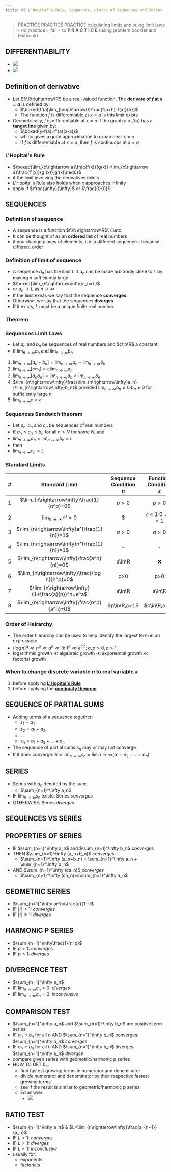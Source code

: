 ```yaml
---
title: W2 L'Hopital's Rule, Sequences, Limits of Sequences and Series
---
```


> PRACTICE PRACTICE PRACTICE calculating limits and suing limit laws - no practice = fail - so **P R A C T I C E** (using problem booklet and textbook)

## DIFFERENTIABILITY

- ![](/src/assets/mast10006/2021-03-11-11-02-06.png)
- ![](/src/assets/mast10006/2021-03-11-11-02-22.png)

## Definition of derivative

- Let $f:\R\rightarrow\R$ be a real-valued function. The **derivate of $f$ at $x=a$** is defined by:
  - $\boxed{f'(a)\lim_{h\rightarrow0}\frac{f(a+h)-f(a)}{h}}$
  - The function $f$ is differentiable at $x=a$ is this limit exists
- Geometrically, $f$ is differentiable at $x=a$ if the graph $y=f(a)$ has a **tanget line** given by:
  - $\boxed{y-f(a)=f'(a)(x-a)}$
  - whihc gives a good approximation to grpah near $x=a$
  - If $f$ is differentiable at $x=a$, then $f$ is continuous at $x=a$

### L'Hopital's Rule

- $\boxed{\lim_{x\rightarrow a}\frac{f(x)}{g(x)}=\lim_{x\rightarrow a}\frac{f'(x)}{g'(x)},g'(x)\neq0}$
- if the limit involving the derivatives exists
- L'Hopital's Rule also holds when $x$ approaches infinity
- apply if $\frac{\infty}{\infty}$ or $\frac{0}{0}$

## SEQUENCES

### Definition of sequence

- A sequence is a function $f:\N\rightarrow\R$\ $\mathbb{C}$\etc.
- It can be thought of as an **ordered list** of real numbers
- if you change places of elements, it is a different sequence - because different order

### Definition of limit of sequence

- A sequence ${a_n}$ has the limit $L$ if $a_n$ can be made arbitrarily close to $L$ by making $n$ sufficiently large
- $\boxed{\lim_{n\rightarrow\infty}a_n=L}$
- or $a_n\rightarrow L$ as $n\rightarrow\infty$
- If the limit exists we say that the sequence **converges**.
- Otherwise, we say that the sequences **diverges**
- If it exists, $L$ must be a unique finite real number

### Theorem

### Sequences Limit Laws

- Let ${a_n}$ and ${b_n}$ be sequences of real numbers and $c\in\R$ a constant
- If $\lim_{n\rightarrow\infty}a_n$ and $\lim_{n\rightarrow\infty}b_n$

1. $\lim_{n\rightarrow\infty}[a_n+b_n]=\lim_{n\rightarrow\infty}a_n+\lim_{n\rightarrow\infty}b_n$
2. $\lim_{n\rightarrow\infty}[ca_n]=c\lim_{n\rightarrow\infty}a_n$
3. $\lim_{n\rightarrow\infty}[a_nb_n]=\lim_{n\rightarrow\infty}a_n\times\lim_{n\rightarrow\infty}b_n$
4. $\lim_{n\rightarrow\infty}\frac{\lim_{n\rightarrow\infty}a_n}{\lim_{n\rightarrow\infty}b_n}$ provided $\lim_{n\rightarrow\infty}b_n\neq0$;$b_n\neq0$ for sufficiently large $n$
5. $\lim_{n\rightarrow\infty}c=c$

### Sequences Sandwich theorem

- Let ${a_n},{b_n}$ and ${c_n}$ be sequences of real numbers
- If $a_n\leq c_n\leq b_n$ for all $n>N$ for some $N$, and
- $\lim_{n\rightarrow\infty}a_n=\lim_{n\rightarrow\infty}b_n=L$
- then
- $\lim_{n\rightarrow\infty}c_n=L$

### Standard Limits

|  #  |                  Standard Limit                  | Sequence Condition<br>$n$ | Function Condition<br>$x$ |
| :-: | :----------------------------------------------: | :-----------------------: | :-----------------------: |
|  1  |    $\lim_{n\rightarrow\infty}\frac{1}{n^p}=0$    |           $p>0$           |           $p>0$           |
|  2  |         $\lim_{n\rightarrow\infty}r^n=0$         |             $             |     $r<1$ $0\leq r<1$     |
|  3  |   $\lim_{n\rightarrow\infty}a^{\frac{1}{n}}=1$   |           $a>0$           |           $a>0$           |
|  4  |   $\lim_{n\rightarrow\infty}n^{\frac{1}{n}}=1$   |             -             |             -             |
|  5  |   $\lim_{n\rightarrow\infty}\frac{a^n}{n!}=0$    |          a\in\R           |            ❌             |
|  6  | $\lim_{n\rightarrow\infty}\frac{\log n}{n^p}=0$  |            p>0            |            p>0            |
|  7  | $\lim_{n\rightarrow\infty}(1+\frac{a}{n})^n=e^a$ |          a\in\R           |          a\in\R           |
|  8  |   $\lim_{n\rightarrow\infty}\frac{n^p}{a^n}=0$   |       $p\in\R,a>1$        |       $p\in\R,a>1$        |

### Order of Heirarchy

- The order hierarchy can be used to help identify the largest term in an expression:
- $(\log n)^q\ll n^p\ll a^n\ll (n!)^q\ll e^{\ln^2} ; q,p>0,a>1$
- logarithmic growth $\ll$ algebraic growth $\ll$ exponential growth $\ll$ factorial growth

### When to change discrete variable $n$ to real variable $x$

1. before applying [**L'Hopital's Rule**](#lhopitals-rule)
2. before applying the [**continuity theorem**](/notezzz/year1/mast10006/w1#contiuity-theorem-2)

## SEQUENCE OF PARTIAL SUMS

- Adding terms of a sequence together:
  - $s_1=a_1$
  - $s_2=a_1+a_2$
  - ...
  - $s_n=a_1+a_2+...+a_n$
- The sequence of partial sums ${s_n}$ may or may not converge
- If it does converge: $S=\lim_{n\rightarrow\infty}s_n=\lim{n\rightarrow\infty}(a_1+a_2+...+a_n)$

## SERIES

- Series with $a_n$ denoted by the sum:
  - $\sum_{n=1}^\infty a_n$
- IF $\lim_{n\rightarrow\infty}s_n$ exists: Series _converges_
- OTHERWISE: Series _diverges_

## SEQUENCES VS SERIES

## PROPERTIES OF SERIES

- IF $\sum_{n=1}^\infty a_n$ and $\sum_{n=1}^\infty b_n$ _converges_
- THEN $\sum_{n=1}^\infty (a_n+b_n)$ _converges_
  - $\sum_{n=1}^\infty (a_n+b_n) = \sum_{n=1}^\infty a_n + \sum_{n=1}^\infty b_n$
- AND $\sum_{n=1}^\infty (ca_n)$ _converges_
  - $\sum_{n=1}^\infty (ca_n)=c\sum_{n=1}^\infty a_n$

## GEOMETRIC SERIES

- $\sum_{n=1}^\infty ar^n=\frac{a}{1-r}$
- IF $|r|<1$: _converges_
- IF $|r|\ge1$: _diverges_

## HARMONIC P SERIES

- $\sum_{n=1}^\infty\frac{1}{n^p}$
- IF $p>1$: _converges_
- IF $p\le1$: _diverges_

## DIVERGENCE TEST

- $\sum_{n=1}^\infty a_n$
- IF $\lim_{n\rightarrow\infty}a_n\ne0$: _diverges_
- IF $\lim_{n\rightarrow\infty}a_n=0$: _inconclusive_

## COMPARISON TEST

- $\sum_{n=1}^\infty a_n$ and $\sum_{n=1}^\infty b_n$ are positive term series
- IF $a_n\le b_n$ for all $n$ AND $\sum_{n=1}^\infty b_n$ converges: $\sum_{n=1}^\infty a_n$ _converges_
- IF $a_n\ge b_n$ for all $n$ AND $\sum_{n=1}^\infty b_n$ diverges: $\sum_{n=1}^\infty a_n$ _diverges_
- compare given series with geometric/harmonic p series
- HOW TO GET $b_n$:
  - find fastest growing terms in numerator and denominator
  - divide numerator and denominator by their respective fastest growing terms
  - see if the result is similar to geometric/harmonic p series
  - Ed answer:
    - ![](/src/assets/mast10006/get-bn-ed-answer.png)

## RATIO TEST

- $\sum_{n=1}^\infty a_n$ & $L=\lim_{n\rightarrow\infty}\frac{a_{n+1}}{a_n}$
- IF $L<1$: _converges_
- IF $L>1$: _diverges_
- IF $L=1$: _inconclusive_
- usually for:
  - exponents
  - factorials
